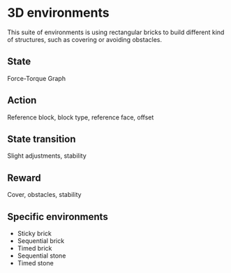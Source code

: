 # 3D environments
This suite of environments is using rectangular bricks to build different kind of structures, such as covering or avoiding obstacles.

## State
Force-Torque Graph
## Action
Reference block, block type, reference face, offset
## State transition
Slight adjustments, stability
## Reward
Cover, obstacles, stability
## Specific environments
* Sticky brick
* Sequential brick
* Timed brick
* Sequential stone
* Timed stone
